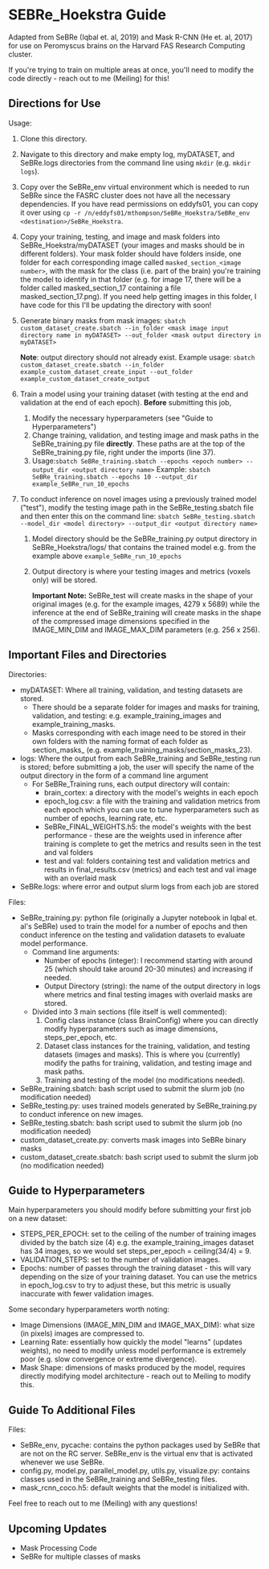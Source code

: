 # SEBRe_Hoekstra Guide

Adapted from SeBRe (Iqbal et. al, 2019) and Mask R-CNN (He et. al, 2017) for use on Peromyscus brains on the Harvard FAS Research Computing cluster. 

If you're trying to train on multiple areas at once, you'll need to modify the code directly - reach out to me (Meiling) for this!

## Directions for Use

Usage: 

1. Clone this directory.

2. Navigate to this directory and make empty log, myDATASET, and SeBRe.logs directories from the command line using `mkdir` (e.g. `mkdir logs`).

3. Copy over the SeBRe_env virtual environment which is needed to run SeBRe since the FASRC cluster does not have all the necessary dependencies. If you have read permissions on eddyfs01, you can copy it over using `cp -r /n/eddyfs01/mthompson/SeBRe_Hoekstra/SeBRe_env <destination>/SeBRe_Hoekstra`.

4. Copy your training, testing, and image and mask folders into SeBRe_Hoekstra/myDATASET (your images and masks should be in different folders). Your mask folder should have folders inside, one folder for each corresponding image called `masked_section_<image number>`, with the mask for the class (i.e. part of the brain) you're training the model to identify in that folder (e.g. for image 17, there will be a folder called masked_section_17 containing a file masked_section_17.png). If you need help getting images in this folder, I have code for this I'll be updating the directory with soon! 

5. Generate binary masks from mask images: `sbatch custom_dataset_create.sbatch --in_folder <mask image input directory name in myDATASET> --out_folder <mask output directory in myDATASET>`

   **Note**: output directory should not already exist.
   Example usage: `sbatch custom_dataset_create.sbatch --in_folder example_custom_dataset_create_input --out_folder example_custom_dataset_create_output `

6. Train a model using your training dataset (with testing at the end and validation at the end of each epoch). **Before** submitting this job, 

   1. Modify the necessary hyperparameters (see "Guide to Hyperparameters") 
   2. Change training, validation, and testing image and mask paths in the SeBRe_training.py file **directly**. These paths are at the top of the SeBRe_training.py file, right under the imports (line 37).
   3. Usage:`sbatch SeBRe_training.sbatch --epochs <epoch number> --output_dir <output directory name>`
      Example: `sbatch SeBRe_training.sbatch --epochs 10 --output_dir example_SeBRe_run_10_epochs`

7. To conduct inference on novel images using a previously trained model ("test"), modify the testing image path in the SeBRe_testing.sbatch file and then enter this on the command line: `sbatch SeBRe_testing.sbatch --model_dir <model directory> --output_dir <output directory name>`

   1. Model directory should be the SeBRe_training.py output directory in SeBRe_Hoekstra/logs/ that contains the trained model e.g. from the example above `example_SeBRe_run_10_epochs`

   2. Output directory is where your testing images and metrics (voxels only) will be stored.

      **Important Note:** SeBRe_test will create masks in the shape of your original images (e.g. for the example images, 4279 x 5689) while the inference at the end of SeBRe_training will create masks in the shape of the compressed image dimensions specified in the IMAGE_MIN_DIM and IMAGE_MAX_DIM parameters (e.g. 256 x 256).

## Important Files and Directories

Directories:

- myDATASET: Where all training, validation, and testing datasets are stored. 
  - There should be a separate folder for images and masks for training, validation, and testing: e.g. example_training_images and example_training_masks. 
  - Masks corresponding with each image need to be stored in their own folders with the naming format of each folder as section_masks_<corresponding image number> (e.g. example_training_masks/section_masks_23). 
- logs: Where the output from each SeBRe_training and SeBRe_testing run is stored; before submitting a job, the user will specify the name of the output directory in the form of a command line argument 
  - For SeBRe_Training runs, each output directory will contain:
    - brain_cortex<date>: a directory with the model's weights in each epoch  
    - epoch_log.csv: a file with the training and validation metrics from each epoch which you can use to tune hyperparameters such as number of epochs, learning rate, etc.
    - SeBRe_FINAL_WEIGHTS.h5: the model's weights with the best performance - these are the weights used in inference after training is complete to get the metrics and results seen in the test and val folders
    - test and val: folders containing test and validation metrics and results in final_results.csv (metrics) and each test and val image with an overlaid mask
- SeBRe.logs: where error and output slurm logs from each job are stored 

Files:

- SeBRe_training.py: python file (originally a Jupyter notebook in Iqbal et. al's SeBRe) used to train the model for a number of epochs and then conduct inference on the testing and validation datasets to evaluate model performance.
  - Command line arguments: 
    - Number of epochs (integer): I recommend starting with around 25 (which should take around 20-30 minutes) and increasing if needed.
    - Output Directory (string): the name of the output directory in logs where metrics and final testing images with overlaid masks are stored.
  - Divided into 3 main sections (file itself is well commented): 
    1. Config class instance (class BrainConfig) where you can directly modify hyperparameters such as image dimensions, steps_per_epoch, etc.
    2. Dataset class instances for the training, validation, and testing datasets (images and masks). This is where you (currently) modify the paths for training, validation, and testing image and mask paths.
    3. Training and testing of the model (no modifications needed). 
- SeBRe_training.sbatch: bash script used to submit the slurm job (no modification needed)
- SeBRe_testing.py: uses trained models generated by SeBRe_training.py to conduct inference on new images.
- SeBRe_testing.sbatch: bash script used to submit the slurm job (no modification needed)
- custom_dataset_create.py: converts mask images into SeBRe binary masks
- custom_dataset_create.sbatch: bash script used to submit the slurm job (no modification needed)

## Guide to Hyperparameters

Main hyperparameters you should modify before submitting your first job on a new dataset:

- STEPS_PER_EPOCH: set to the ceiling of the number of training images divided by the batch size (4) e.g. the example_training_images dataset has 34 images, so we would set steps_per_epoch = ceiling(34/4) = 9.
- VALIDATION_STEPS: set to the number of validation images.
- Epochs: number of passes through the training dataset - this will vary depending on the size of your training dataset. You can use the metrics in epoch_log.csv to try to adjust these, but this metric is usually inaccurate with fewer validation images. 

Some secondary hyperparameters worth noting:

- Image Dimensions (IMAGE_MIN_DIM and IMAGE_MAX_DIM): what size (in pixels) images are compressed to.
- Learning Rate: essentially how quickly the model "learns" (updates weights), no need to modify unless model performance is extremely poor (e.g. slow convergence or extreme divergence).
- Mask Shape: dimensions of masks produced by the model, requires directly modifying model architecture - reach out to Meiling to modify this. 

## Guide To Additional Files

Files:

- SeBRe_env, pycache: contains the python packages used by SeBRe that are not on the RC server. SeBRe_env is the virtual env that is activated whenever we use SeBRe. 
- config.py, model.py, parallel_model.py, utils.py, visualize.py: contains classes used in the SeBRe_training and SeBRe_testing files.
- mask_rcnn_coco.h5: default weights that the model is initialized with. 

Feel free to reach out to me (Meiling) with any questions!

## Upcoming Updates 

- Mask Processing Code
- SeBRe for multiple classes of masks
